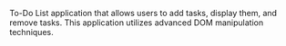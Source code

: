 To-Do List application that allows users to add tasks, display them, and remove tasks. This application utilizes advanced DOM manipulation techniques.

